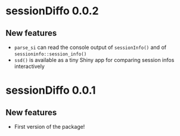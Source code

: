 # sessionDiffo 0.0.2

## New features

* `parse_si` can read the console output of `sessionInfo()` and of `sessioninfo::session_info()`
* `ssd()` is available as a tiny Shiny app for comparing session infos interactively

# sessionDiffo 0.0.1

## New features

* First version of the package!
